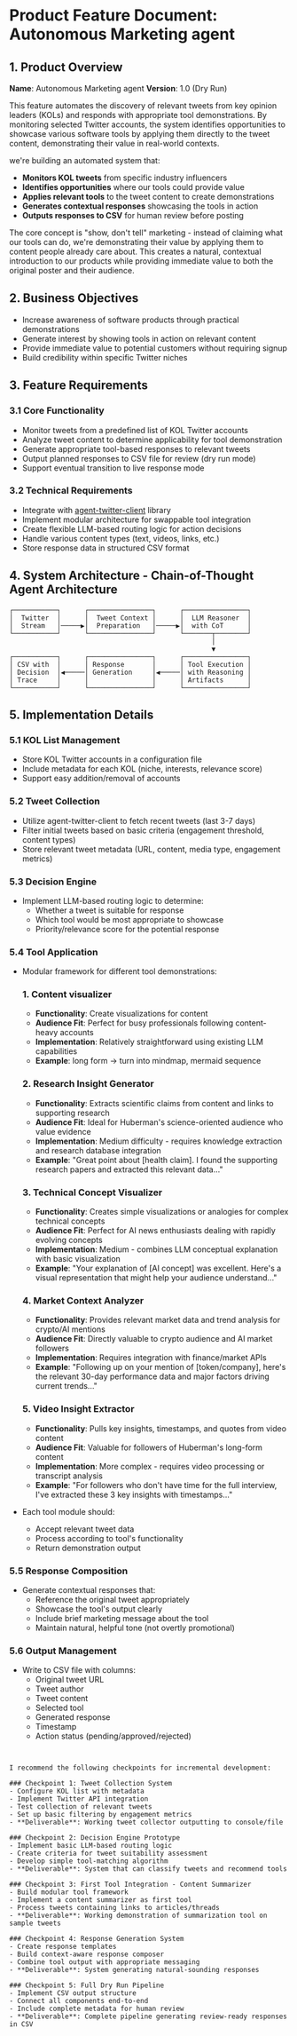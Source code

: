 
# Product Feature Document: Autonomous Marketing agent

## 1. Product Overview

**Name**: Autonomous Marketing agent
**Version**: 1.0 (Dry Run)

This feature automates the discovery of relevant tweets from key opinion leaders (KOLs) and responds with appropriate tool demonstrations. By monitoring selected Twitter accounts, the system identifies opportunities to showcase various software tools by applying them directly to the tweet content, demonstrating their value in real-world contexts.


we're building an automated system that:

- **Monitors KOL tweets** from specific industry influencers
- **Identifies opportunities** where our tools could provide value
- **Applies relevant tools** to the tweet content to create demonstrations
- **Generates contextual responses** showcasing the tools in action
- **Outputs responses to CSV** for human review before posting

The core concept is "show, don't tell" marketing - instead of claiming what our tools can do, we're demonstrating their value by applying them to content people already care about. This creates a natural, contextual introduction to our products while providing immediate value to both the original poster and their audience.

## 2. Business Objectives

- Increase awareness of software products through practical demonstrations
- Generate interest by showing tools in action on relevant content
- Provide immediate value to potential customers without requiring signup
- Build credibility within specific Twitter niches

## 3. Feature Requirements

### 3.1 Core Functionality

- Monitor tweets from a predefined list of KOL Twitter accounts
- Analyze tweet content to determine applicability for tool demonstration
- Generate appropriate tool-based responses to relevant tweets
- Output planned responses to CSV file for review (dry run mode)
- Support eventual transition to live response mode

### 3.2 Technical Requirements

- Integrate with [agent-twitter-client](https://github.com/elizaOS/agent-twitter-client) library
- Implement modular architecture for swappable tool integration
- Create flexible LLM-based routing logic for action decisions
- Handle various content types (text, videos, links, etc.)
- Store response data in structured CSV format

## 4. System Architecture - Chain-of-Thought Agent Architecture
```
┌───────────┐      ┌────────────────┐      ┌────────────────┐
│  Twitter  │      │  Tweet Context │      │  LLM Reasoner  │
│  Stream   │─────▶│  Preparation   │─────▶│  with CoT      │
└───────────┘      └────────────────┘      └───────┬────────┘
                                                   │
                                                   ▼
┌───────────┐      ┌────────────────┐      ┌────────────────┐
│ CSV with  │      │ Response       │      │ Tool Execution │
│ Decision  │◀─────│ Generation     │◀─────│ with Reasoning │
│ Trace     │      │                │      │ Artifacts      │
└───────────┘      └────────────────┘      └────────────────┘
```

## 5. Implementation Details

### 5.1 KOL List Management

- Store KOL Twitter accounts in a configuration file
- Include metadata for each KOL (niche, interests, relevance score)
- Support easy addition/removal of accounts

### 5.2 Tweet Collection

- Utilize agent-twitter-client to fetch recent tweets (last 3-7 days)
- Filter initial tweets based on basic criteria (engagement threshold, content types)
- Store relevant tweet metadata (URL, content, media type, engagement metrics)

### 5.3 Decision Engine

- Implement LLM-based routing logic to determine:
  - Whether a tweet is suitable for response
  - Which tool would be most appropriate to showcase
  - Priority/relevance score for the potential response

### 5.4 Tool Application

- Modular framework for different tool demonstrations:
  ### 1. **Content visualizer**
  - **Functionality**: Create visualizations for content
  - **Audience Fit**: Perfect for busy professionals following content-heavy accounts
  - **Implementation**: Relatively straightforward using existing LLM capabilities
  - **Example**: long form -> turn into mindmap, mermaid sequence

  ### 2. **Research Insight Generator**
  - **Functionality**: Extracts scientific claims from content and links to supporting research
  - **Audience Fit**: Ideal for Huberman's science-oriented audience who value evidence
  - **Implementation**: Medium difficulty - requires knowledge extraction and research database integration
  - **Example**: "Great point about [health claim]. I found the supporting research papers and extracted this relevant data..."

  ### 3. **Technical Concept Visualizer**
  - **Functionality**: Creates simple visualizations or analogies for complex technical concepts
  - **Audience Fit**: Perfect for AI news enthusiasts dealing with rapidly evolving concepts
  - **Implementation**: Medium - combines LLM conceptual explanation with basic visualization
  - **Example**: "Your explanation of [AI concept] was excellent. Here's a visual representation that might help your audience understand..."

  ### 4. **Market Context Analyzer**
  - **Functionality**: Provides relevant market data and trend analysis for crypto/AI mentions
  - **Audience Fit**: Directly valuable to crypto audience and AI market followers
  - **Implementation**: Requires integration with finance/market APIs
  - **Example**: "Following up on your mention of [token/company], here's the relevant 30-day performance data and major factors driving current trends..."

  ### 5. **Video Insight Extractor**
  - **Functionality**: Pulls key insights, timestamps, and quotes from video content
  - **Audience Fit**: Valuable for followers of Huberman's long-form content
  - **Implementation**: More complex - requires video processing or transcript analysis
  - **Example**: "For followers who don't have time for the full interview, I've extracted these 3 key insights with timestamps..."
- Each tool module should:
  - Accept relevant tweet data
  - Process according to tool's functionality
  - Return demonstration output

### 5.5 Response Composition

- Generate contextual responses that:
  - Reference the original tweet appropriately
  - Showcase the tool's output clearly
  - Include brief marketing message about the tool
  - Maintain natural, helpful tone (not overtly promotional)

### 5.6 Output Management

- Write to CSV file with columns:
  - Original tweet URL
  - Tweet author
  - Tweet content
  - Selected tool
  - Generated response
  - Timestamp
  - Action status (pending/approved/rejected)
```


I recommend the following checkpoints for incremental development:

### Checkpoint 1: Tweet Collection System
- Configure KOL list with metadata
- Implement Twitter API integration
- Test collection of relevant tweets
- Set up basic filtering by engagement metrics
- **Deliverable**: Working tweet collector outputting to console/file

### Checkpoint 2: Decision Engine Prototype
- Implement basic LLM-based routing logic
- Create criteria for tweet suitability assessment
- Develop simple tool-matching algorithm
- **Deliverable**: System that can classify tweets and recommend tools

### Checkpoint 3: First Tool Integration - Content Summarizer
- Build modular tool framework
- Implement a content summarizer as first tool
- Process tweets containing links to articles/threads
- **Deliverable**: Working demonstration of summarization tool on sample tweets

### Checkpoint 4: Response Generation System
- Create response templates
- Build context-aware response composer
- Combine tool output with appropriate messaging
- **Deliverable**: System generating natural-sounding responses

### Checkpoint 5: Full Dry Run Pipeline
- Implement CSV output structure
- Connect all components end-to-end
- Include complete metadata for human review
- **Deliverable**: Complete pipeline generating review-ready responses in CSV

